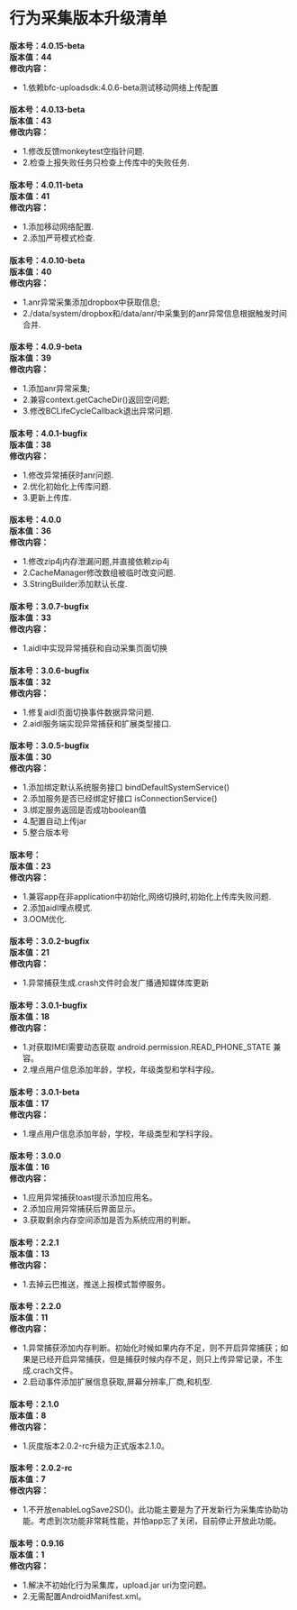 # 行为采集版本升级清单

####
**版本号：4.0.15-beta**<br>
**版本值：44**<br>
**修改内容：**
- 1.依赖bfc-uploadsdk:4.0.6-beta测试移动网络上传配置

####
**版本号：4.0.13-beta**<br>
**版本值：43**<br>
**修改内容：**
- 1.修改反馈monkeytest空指针问题.
- 2.检查上报失败任务只检查上传库中的失败任务.

####
**版本号：4.0.11-beta**<br>
**版本值：41**<br>
**修改内容：**
- 1.添加移动网络配置.
- 2.添加严苛模式检查.

####
**版本号：4.0.10-beta**<br>
**版本值：40**<br>
**修改内容：**
- 1.anr异常采集添加dropbox中获取信息;
- 2./data/system/dropbox和/data/anr/中采集到的anr异常信息根据触发时间合并.

####
**版本号：4.0.9-beta**<br>
**版本值：39**<br>
**修改内容：**
- 1.添加anr异常采集;
- 2.兼容context.getCacheDir()返回空问题;
- 3.修改BCLifeCycleCallback退出异常问题.

####
**版本号：4.0.1-bugfix**<br>
**版本值：38**<br>
**修改内容：**
- 1.修改异常捕获时anr问题.
- 2.优化初始化上传库问题.
- 3.更新上传库.

####
**版本号：4.0.0**<br>
**版本值：36**<br>
**修改内容：**
- 1.修改zip4j内存泄漏问题,并直接依赖zip4j
- 2.CacheManager修改数组被临时改变问题.
- 3.StringBuilder添加默认长度.

####
**版本号：3.0.7-bugfix**<br>
**版本值：33**<br>
**修改内容：**
- 1.aidl中实现异常捕获和自动采集页面切换

####
**版本号：3.0.6-bugfix**<br>
**版本值：32**<br>
**修改内容：**
- 1.修复aidl页面切换事件数据异常问题.
- 2.aidl服务端实现异常捕获和扩展类型接口.

####
**版本号：3.0.5-bugfix**<br>
**版本值：30**<br>
**修改内容：**
- 1.添加绑定默认系统服务接口 bindDefaultSystemService()
- 2.添加服务是否已经绑定好接口 isConnectionService()
- 3.绑定服务返回是否成功boolean值
- 4.配置自动上传jar
- 5.整合版本号

####
**版本号：**<br>
**版本值：23**<br>
**修改内容：**
- 1.兼容app在非application中初始化,网络切换时,初始化上传库失败问题.
- 2.添加aidl埋点模式.
- 3.OOM优化.

####
**版本号：3.0.2-bugfix**<br>
**版本值：21**<br>
**修改内容：**
- 1.异常捕获生成.crash文件时会发广播通知媒体库更新

#### 
**版本号：3.0.1-bugfix**<br>
**版本值：18**<br>
**修改内容：**
- 1.对获取IMEI需要动态获取 android.permission.READ_PHONE_STATE 兼容。
- 2.埋点用户信息添加年龄，学校，年级类型和学科字段。

#### 
**版本号：3.0.1-beta**<br>
**版本值：17**<br>
**修改内容：**
- 1.埋点用户信息添加年龄，学校，年级类型和学科字段。

#### 
**版本号：3.0.0**<br>
**版本值：16**<br>
**修改内容：**
- 1.应用异常捕获toast提示添加应用名。
- 2.添加应用异常捕获后界面显示。
- 3.获取剩余内存空间添加是否为系统应用的判断。

#### 
**版本号：2.2.1**<br>
**版本值：13**<br>
**修改内容：**
- 1.去掉云巴推送，推送上报模式暂停服务。

#### 
**版本号：2.2.0**<br>
**版本值：11**<br>
**修改内容：**
- 1.异常捕获添加内存判断。初始化时候如果内存不足，则不开启异常捕获；如果是已经开启异常捕获，但是捕获时候内存不足，则只上传异常记录，不生成.crach文件。
- 2.启动事件添加扩展信息获取,屏幕分辨率,厂商,和机型.

#### 
**版本号：2.1.0**<br>
**版本值：8**<br>
**修改内容：**
- 1.灰度版本2.0.2-rc升级为正式版本2.1.0。

#### 
**版本号：2.0.2-rc**<br>
**版本值：7**<br>
**修改内容：**
- 1.不开放enableLogSave2SD()。此功能主要是为了开发新行为采集库协助功能。考虑到次功能非常耗性能，并怕app忘了关闭，目前停止开放此功能。

#### 
**版本号：0.9.16**<br>
**版本值：1**<br>
**修改内容：**
- 1.解决不初始化行为采集库，upload.jar uri为空问题。
- 2.无需配置AndroidManifest.xml。
